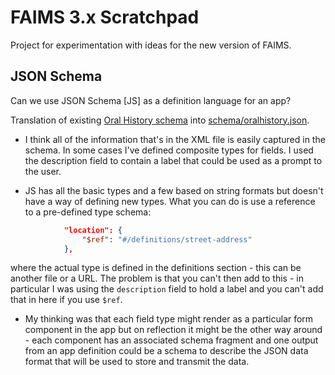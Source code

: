# FAIMS 3.x Scratchpad

Project for experimentation with ideas for the new version of FAIMS.


## JSON Schema

Can we use JSON Schema [JS] as a definition language for an app? 

Translation of existing [Oral History schema](https://github.com/FAIMS/oral-history-doumanis/blob/master/module.xml) into [schema/oralhistory.json](schema/oralhistory.json). 

* I think all of the information that's in the XML file is easily captured in the schema. In some cases I've defined composite types for fields.  I used the description field to contain a label that could be used as a prompt to the user. 

* JS has all the basic types and a few based on string formats but doesn't have a way of defining new types.  What you can do is use a reference to a pre-defined type schema:
```JSON
            "location": {
                "$ref": "#/definitions/street-address"
            },
```
where the actual type is defined in the definitions section - this can be another file or a URL.  The problem is that you can't then add to this - in particular I was using the `description` field to hold a label and you can't add that in here if you use `$ref`.

* My thinking was that each field type might render as a particular form component in the app but on reflection it might be the other way around - each component has an associated schema fragment and one output from an app definition could be a schema to describe the JSON data format that will be used to store and transmit the data. 


